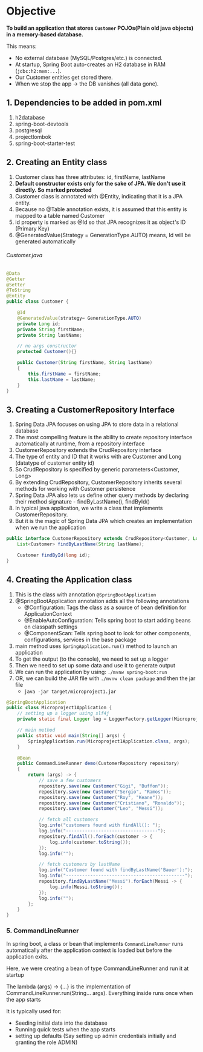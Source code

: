 # Objective
**To build an application that stores ```Customer``` POJOs(Plain old java objects) in a 
memory-based database.**

This means:
- No external database (MySQL/Postgres/etc.) is connected.
- At startup, Spring Boot auto-creates an H2 database in RAM (```jdbc:h2:mem:...```).
- Our Customer entities get stored there.
- When we stop the app → the DB vanishes (all data gone).

## 1. Dependencies to be added in pom.xml

1. h2database
2. spring-boot-devtools
3. postgresql
4. projectlombok
5. spring-boot-starter-test


##  2. Creating an Entity class
1. Customer class has three attributes: id, firstName, lastName
2. **Default constructor exists only for the sake of JPA. We don't use it directly. So marked protected**
3. Customer class is annotated with @Entity, indicating that it is a JPA entity.
4. Because no @Table annotation exists, it is assumed that this entity is mapped to a table named Customer
5. id property is marked as @Id so that JPA recognizes it as object's ID (Primary Key)
6. @GeneratedValue(Strategy = GenerationType.AUTO) means, Id will be generated automatically

###### Customer.java

```java
@Data
@Getter
@Setter
@ToString
@Entity
public class Customer {

    @Id
    @GeneratedValue(strategy= GenerationType.AUTO)
    private Long id;
    private String firstName;
    private String lastName;

    // no args constructor
    protected Customer(){}

    public Customer(String firstName, String lastName)
    {
        this.firstName = firstName;
        this.lastName = lastName;
    }
}

```

## 3. Creating a CustomerRepository Interface 

1. Spring Data JPA focuses on using JPA to store data in a relational database
2. The most compelling feature is the ability to create repository interface automatically
   at runtime, from a repository interface
3. CustomerRepository extends the CrudRepository interface
4. The type of entity and ID that it works with are Customer and Long (datatype of customer entity id)
5. So CrudRepository  is specified by generic parameters<Customer, Long>
6. By extending CrudRepository, CustomerRepository inherits several methods for working with Customer persistence
7. Spring Data JPA also lets us define other query methods by declaring their method signature - findByLastName(), findById()
8. In typical java application, we write a class that implements CustomerRepository.
9. But it is the magic of Spring Data JPA which creates an implementation when we run the application


```java
public interface CustomerRepository extends CrudRepository<Customer, Long> {
    List<Customer> findByLastName(String lastName);

    Customer findById(long id);
}
```


## 4. Creating the Application class

1. This is the class with annotation ```@SpringBootApplication```
2. @SpringBootApplication annotation adds all the following annotations
    - @Configuration: Tags the class as a source of bean definition for ApplicationContext
    - @EnableAutoConfiguration: Tells spring boot to start adding beans on classpath settings
    - @ComponentScan: Tells spring boot to look for other components, configurations, services in the base package
3. main method uses ```SpringApplication.run()``` method to launch an application
4. To get the output (to the console), we need to set up a logger
5. Then we need to set up some data and use it to generate output
6. We can run the application by using: ```./mvnw spring-boot:run```
7. OR, we can build the JAR file with ```./mvnw clean package``` and then the jar file
    - ```java -jar target/microproject1.jar```
```java
@SpringBootApplication
public class Microproject1Application {
	// setting up a logger using slf4j
	private static final Logger log = LoggerFactory.getLogger(Microproject1Application.class);

	// main method
	public static void main(String[] args) {
		SpringApplication.run(Microproject1Application.class, args);
	}

	@Bean
	public CommandLineRunner demo(CustomerRepository repository)
	{
		return (args) -> {
			// save a few customers
			repository.save(new Customer("Gigi", "Buffon"));
			repository.save(new Customer("Sergio", "Ramos"));
			repository.save(new Customer("Roy", "Keane"));
			repository.save(new Customer("Cristiano", "Ronaldo"));
			repository.save(new Customer("Leo", "Messi"));

			// fetch all customers
			log.info("customers found with findAll(): ");
			log.info("----------------------------------");
			repository.findAll().forEach(customer -> {
				log.info(customer.toString());
			});
			log.info("");

			// fetch customers by lastName
			log.info("Customer found with findByLastName('Bauer'):");
			log.info("--------------------------------------------");
			repository.findByLastName("Messi").forEach(Messi -> {
				log.info(Messi.toString());
			});
			log.info("");
		};
	}
}
```



###  5. CommandLineRunner
In spring boot, a class or bean that implements ```CommandLineRunner``` runs automatically after the application
context is loaded but before the application exits.

Here, we were creating a bean of type CommandLineRunner and run it at startup

The lambda (args) -> {...} is the implementation of CommandLineRunner.run(String... args).
Everything inside runs once when the app starts

It is typically used for:
- Seeding initial data into the database
- Running quick tests when the app starts
- setting up defaults (Say setting up admin credentials initially and granting the role ADMIN)


